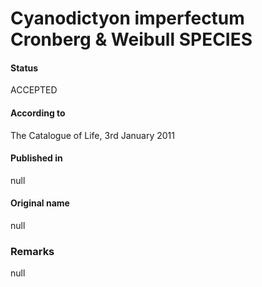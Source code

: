 # Cyanodictyon imperfectum Cronberg & Weibull SPECIES

#### Status
ACCEPTED

#### According to
The Catalogue of Life, 3rd January 2011

#### Published in
null

#### Original name
null

### Remarks
null